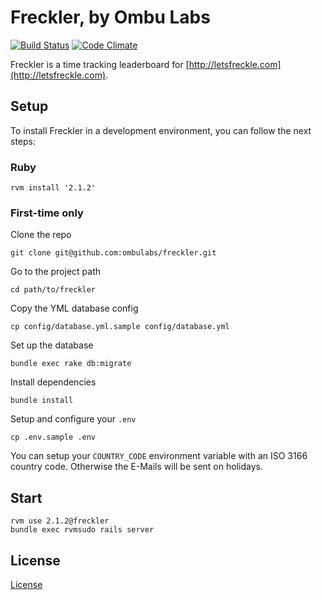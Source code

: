 Freckler, by Ombu Labs
========

[![Build Status](https://travis-ci.org/ombulabs/freckler.svg?branch=master)](https://travis-ci.org/ombulabs/freckler)
[![Code Climate](https://codeclimate.com/github/ombulabs/freckler/badges/gpa.svg)](https://codeclimate.com/github/ombulabs/freckler)

Freckler is a time tracking leaderboard for [http://letsfreckle.com](http://letsfreckle.com).

Setup
-----

To install Freckler in a development environment, you can follow the next steps:

### Ruby

    rvm install '2.1.2'

### First-time only

Clone the repo

    git clone git@github.com:ombulabs/freckler.git

Go to the project path

    cd path/to/freckler

Copy the YML database config

    cp config/database.yml.sample config/database.yml

Set up the database

    bundle exec rake db:migrate

Install dependencies

    bundle install

Setup and configure your `.env`

    cp .env.sample .env

You can setup your `COUNTRY_CODE` environment variable with an ISO 3166 country code.
Otherwise the E-Mails will be sent on holidays.

Start
-----

    rvm use 2.1.2@freckler
    bundle exec rvmsudo rails server

License
-----

[License]

  [license]: LICENSE
